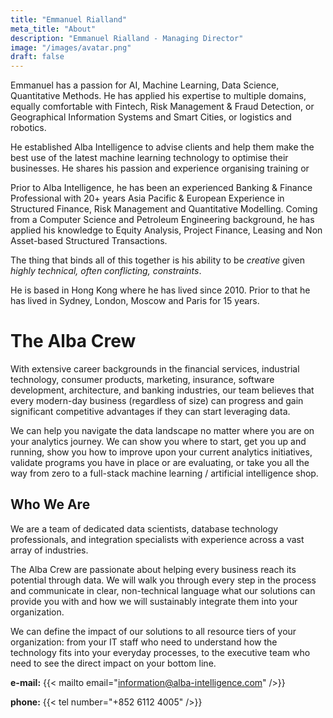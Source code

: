 ```yaml
---
title: "Emmanuel Rialland"
meta_title: "About"
description: "Emmanuel Rialland - Managing Director"
image: "/images/avatar.png"
draft: false
---
```


Emmanuel has a passion for AI, Machine Learning, Data Science, Quantitative Methods. He has applied his expertise to multiple domains, equally comfortable with Fintech, Risk Management & Fraud Detection, or Geographical Information Systems and Smart Cities, or logistics and robotics.

He established Alba Intelligence to advise clients and help them make the best use of the latest machine learning technology to optimise their businesses. He shares his passion and experience organising training or

Prior to Alba Intelligence, he has been an experienced Banking & Finance Professional with 20+ years Asia Pacific & European Experience in Structured Finance, Risk Management and Quantitative Modelling. Coming from a Computer Science and Petroleum Engineering background, he has applied his knowledge to Equity Analysis, Project Finance, Leasing and Non Asset-based Structured Transactions.

The thing that binds all of this together is his ability to be *creative* given *highly technical, often conflicting, constraints*.

He is based in Hong Kong where he has lived since 2010. Prior to that he has lived in Sydney, London, Moscow and Paris for 15 years.

# The Alba Crew

With extensive career backgrounds in the financial services, industrial technology, consumer products, marketing, insurance, software development, architecture, and banking industries, our team believes that every modern-day business (regardless of size) can progress and gain significant competitive advantages if they can start leveraging data.

We can help you navigate the data landscape no matter where you are on your analytics journey.  We can show you where to start, get you up and running, show you how to improve upon your current analytics initiatives, validate programs you have in place or are evaluating, or take you all the way from zero to a full-stack machine learning / artificial intelligence shop.


## Who We Are

We are a team of dedicated data scientists, database technology professionals, and integration specialists with experience across a vast array of industries.

The Alba Crew are passionate about helping every business reach its potential through data.  We will walk you through every step in the process and communicate in clear, non-technical language what our solutions can provide you with and how we will sustainably integrate them into your organization.

We can define the impact of our solutions to all resource tiers of your organization: from your IT staff who need to understand how the technology fits into your everyday processes, to the executive team who need to see the direct impact on your bottom line.


**e-mail:** {{< mailto email="information@alba-intelligence.com" />}}

**phone:**  {{< tel number="+852 6112 4005" />}}
